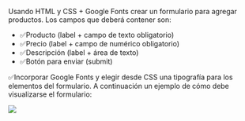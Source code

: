 Usando HTML y CSS + Google Fonts crear un formulario para agregar productos. Los campos que deberá contener son:

- ✅Producto (label + campo de texto obligatorio)
- ✅Precio (label + campo de numérico obligatorio)
- ✅Descripción (label + área de texto)
- ✅Botón para enviar (submit)

✅Incorporar Google Fonts y elegir desde CSS una tipografía para los elementos del formulario. A continuación un ejemplo de cómo debe visualizarse el formulario:

<img src="https://aula-itm.web.app/ap/web/ejercicio12.jpg">